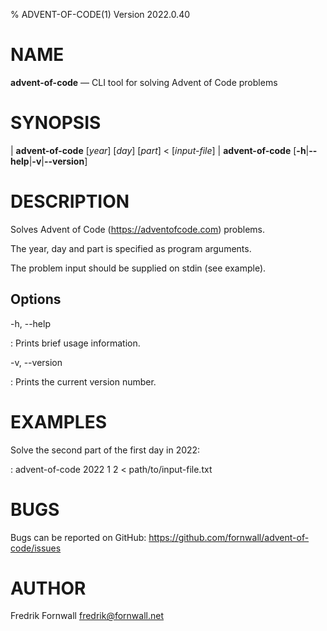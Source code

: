 % ADVENT-OF-CODE(1) Version 2022.0.40

NAME
====

**advent-of-code** — CLI tool for solving Advent of Code problems

SYNOPSIS
========

| **advent-of-code** \[_year_] \[_day_] \[_part_] < \[_input-file_]
| **advent-of-code** \[**-h**|**\--help**|**-v**|**\--version**]

DESCRIPTION
===========

Solves Advent of Code (https://adventofcode.com) problems.

The year, day and part is specified as program arguments.

The problem input should be supplied on stdin (see example).

Options
-------

-h, \--help

:   Prints brief usage information.

-v, \--version

:   Prints the current version number.

EXAMPLES
========

Solve the second part of the first day in 2022:

:   advent-of-code 2022 1 2 < path/to/input-file.txt

BUGS
====

Bugs can be reported on GitHub: https://github.com/fornwall/advent-of-code/issues

AUTHOR
======

Fredrik Fornwall <fredrik@fornwall.net>
